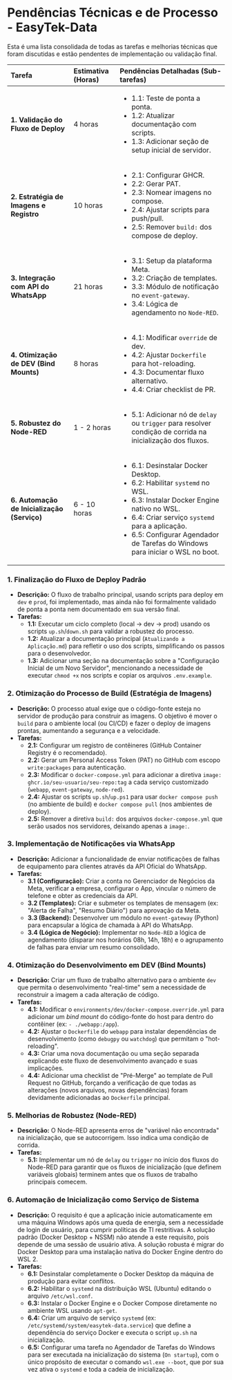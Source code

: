 # Pendências Técnicas e de Processo - EasyTek-Data

Esta é uma lista consolidada de todas as tarefas e melhorias técnicas que foram discutidas e estão pendentes de implementação ou validação final.

| Tarefa                                 | Estimativa (Horas) | Pendências Detalhadas (Sub-tarefas)                                                                                                                                                                                                                                                                                       |
| :------------------------------------- | :----------------- | :------------------------------------------------------------------------------------------------------------------------------------------------------------------------------------------------------------------------------------------------------------------------------------------------------------------------ |
| **1. Validação do Fluxo de Deploy**      | 4 horas            | <ul><li>1.1: Teste de ponta a ponta.</li><li>1.2: Atualizar documentação com scripts.</li><li>1.3: Adicionar seção de setup inicial de servidor.</li></ul>                                                                                                                                                                   |
| **2. Estratégia de Imagens e Registro**  | 10 horas           | <ul><li>2.1: Configurar GHCR.</li><li>2.2: Gerar PAT.</li><li>2.3: Nomear imagens no compose.</li><li>2.4: Ajustar scripts para push/pull.</li><li>2.5: Remover `build:` dos compose de deploy.</li></ul>                                                                                                                    |
| **3. Integração com API do WhatsApp**    | 21 horas           | <ul><li>3.1: Setup da plataforma Meta.</li><li>3.2: Criação de templates.</li><li>3.3: Módulo de notificação no `event-gateway`.</li><li>3.4: Lógica de agendamento no `Node-RED`.</li></ul>                                                                                                                                  |
| **4. Otimização de DEV (Bind Mounts)**   | 8 horas            | <ul><li>4.1: Modificar `override` de dev.</li><li>4.2: Ajustar `Dockerfile` para hot-reloading.</li><li>4.3: Documentar fluxo alternativo.</li><li>4.4: Criar checklist de PR.</li></ul>                                                                                                                                     |
| **5. Robustez do Node-RED**              | 1 - 2 horas        | <ul><li>5.1: Adicionar nó de `delay` ou `trigger` para resolver condição de corrida na inicialização dos fluxos.</li></ul>                                                                                                                                                                                                |
| **6. Automação de Inicialização (Serviço)** | 6 - 10 horas       | <ul><li>6.1: Desinstalar Docker Desktop.</li><li>6.2: Habilitar `systemd` no WSL.</li><li>6.3: Instalar Docker Engine nativo no WSL.</li><li>6.4: Criar serviço `systemd` para a aplicação.</li><li>6.5: Configurar Agendador de Tarefas do Windows para iniciar o WSL no boot.</li></ul> |



### 1. Finalização do Fluxo de Deploy Padrão
*   **Descrição:** O fluxo de trabalho principal, usando scripts para deploy em `dev` e `prod`, foi implementado, mas ainda não foi formalmente validado de ponta a ponta nem documentado em sua versão final.
*   **Tarefas:**
    *   **1.1:** Executar um ciclo completo (local -> dev -> prod) usando os scripts `up.sh`/`down.sh` para validar a robustez do processo.
    *   **1.2:** Atualizar a documentação principal (`Atualizando a Aplicação.md`) para refletir o uso dos scripts, simplificando os passos para o desenvolvedor.
    *   **1.3:** Adicionar uma seção na documentação sobre a "Configuração Inicial de um Novo Servidor", mencionando a necessidade de executar `chmod +x` nos scripts e copiar os arquivos `.env.example`.

### 2. Otimização do Processo de Build (Estratégia de Imagens)
*   **Descrição:** O processo atual exige que o código-fonte esteja no servidor de produção para construir as imagens. O objetivo é mover o `build` para o ambiente local (ou CI/CD) e fazer o deploy de imagens prontas, aumentando a segurança e a velocidade.
*   **Tarefas:**
    *   **2.1:** Configurar um registro de contêineres (GitHub Container Registry é o recomendado).
    *   **2.2:** Gerar um Personal Access Token (PAT) no GitHub com escopo `write:packages` para autenticação.
    *   **2.3:** Modificar o `docker-compose.yml` para adicionar a diretiva `image: ghcr.io/seu-usuario/seu-repo:tag` a cada serviço customizado (`webapp`, `event-gateway`, `node-red`).
    *   **2.4:** Ajustar os scripts `up.sh`/`up.ps1` para usar `docker compose push` (no ambiente de build) e `docker compose pull` (nos ambientes de deploy).
    *   **2.5:** Remover a diretiva `build:` dos arquivos `docker-compose.yml` que serão usados nos servidores, deixando apenas a `image:`.

### 3. Implementação de Notificações via WhatsApp
*   **Descrição:** Adicionar a funcionalidade de enviar notificações de falhas de equipamento para clientes através da API Oficial do WhatsApp.
*   **Tarefas:**
    *   **3.1 (Configuração):** Criar a conta no Gerenciador de Negócios da Meta, verificar a empresa, configurar o App, vincular o número de telefone e obter as credenciais da API.
    *   **3.2 (Templates):** Criar e submeter os templates de mensagem (ex: "Alerta de Falha", "Resumo Diário") para aprovação da Meta.
    *   **3.3 (Backend):** Desenvolver um módulo no `event-gateway` (Python) para encapsular a lógica de chamada à API do WhatsApp.
    *   **3.4 (Lógica de Negócio):** Implementar no `Node-RED` a lógica de agendamento (disparar nos horários 08h, 14h, 18h) e o agrupamento de falhas para enviar um resumo consolidado.

### 4. Otimização do Desenvolvimento em DEV (Bind Mounts)
*   **Descrição:** Criar um fluxo de trabalho alternativo para o ambiente `dev` que permita o desenvolvimento "real-time" sem a necessidade de reconstruir a imagem a cada alteração de código.
*   **Tarefas:**
    *   **4.1:** Modificar o `environments/dev/docker-compose.override.yml` para adicionar um *bind mount* do código-fonte do host para dentro do contêiner (ex: `- ./webapp:/app`).
    *   **4.2:** Ajustar o `Dockerfile` do `webapp` para instalar dependências de desenvolvimento (como `debugpy` ou `watchdog`) que permitam o "hot-reloading".
    *   **4.3:** Criar uma nova documentação ou uma seção separada explicando este fluxo de desenvolvimento avançado e suas implicações.
    *   **4.4:** Adicionar uma checklist de "Pré-Merge" ao template de Pull Request no GitHub, forçando a verificação de que todas as alterações (novos arquivos, novas dependências) foram devidamente adicionadas ao `Dockerfile` principal.

### 5. Melhorias de Robustez (Node-RED)
*   **Descrição:** O Node-RED apresenta erros de "variável não encontrada" na inicialização, que se autocorrigem. Isso indica uma condição de corrida.
*   **Tarefas:**
    *   **5.1:** Implementar um nó de `delay` ou `trigger` no início dos fluxos do Node-RED para garantir que os fluxos de inicialização (que definem variáveis globais) terminem antes que os fluxos de trabalho principais comecem.

### 6. Automação de Inicialização como Serviço de Sistema
*   **Descrição:** O requisito é que a aplicação inicie automaticamente em uma máquina Windows após uma queda de energia, sem a necessidade de login de usuário, para cumprir políticas de TI restritivas. A solução padrão (Docker Desktop + NSSM) não atende a este requisito, pois depende de uma sessão de usuário ativa. A solução robusta é migrar do Docker Desktop para uma instalação nativa do Docker Engine dentro do WSL 2.
*   **Tarefas:**
    *   **6.1:** Desinstalar completamente o Docker Desktop da máquina de produção para evitar conflitos.
    *   **6.2:** Habilitar o `systemd` na distribuição WSL (Ubuntu) editando o arquivo `/etc/wsl.conf`.
    *   **6.3:** Instalar o Docker Engine e o Docker Compose diretamente no ambiente WSL usando `apt-get`.
    *   **6.4:** Criar um arquivo de serviço `systemd` (ex: `/etc/systemd/system/easytek-data.service`) que define a dependência do serviço Docker e executa o script `up.sh` na inicialização.
    *   **6.5:** Configurar uma tarefa no Agendador de Tarefas do Windows para ser executada na inicialização do sistema (`On startup`), com o único propósito de executar o comando `wsl.exe --boot`, que por sua vez ativa o `systemd` e toda a cadeia de inicialização.





